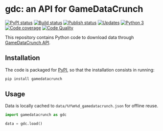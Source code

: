 # gdc: an API for GameDataCrunch

[![PyPI status][pypi-image]][pypi]
[![Build status][build-image]][build]
[![Publish status][publish-image]][build]
[![Updates][dependency-image]][pyup]
[![Python 3][python3-image]][pyup]
[![Code coverage][codecov-image]][codecov]
[![Code Quality][codacy-image]][codacy]
  
This repository contains Python code to download data through [GameDataCrunch API][gamedatacrunch].

## Installation

The code is packaged for [PyPI][pypi], so that the installation consists in running:
```bash
pip install gamedatacrunch
```

## Usage

Data is locally cached to `data/%Y%m%d_gamedatacrunch.json` for offline reuse.
```python
import gamedatacrunch as gdc

data = gdc.load()
```

<!-- Definitions -->

[gamedatacrunch]: <https://www.gamedatacrunch.com>

<!-- Definitions for badges -->

[pypi]: <https://pypi.python.org/pypi/gamedatacrunch>
[pypi-image]: <https://badge.fury.io/py/gamedatacrunch.svg>

[build]: <https://github.com/woctezuma/gamedatacrunch/actions>
[build-image]: <https://github.com/woctezuma/gamedatacrunch/workflows/Python package/badge.svg?branch=master>
[publish-image]: <https://github.com/woctezuma/gamedatacrunch/workflows/Upload Python Package/badge.svg?branch=master>

[pyup]: <https://pyup.io/repos/github/woctezuma/gamedatacrunch/>
[dependency-image]: <https://pyup.io/repos/github/woctezuma/gamedatacrunch/shield.svg>
[python3-image]: <https://pyup.io/repos/github/woctezuma/gamedatacrunch/python-3-shield.svg>

[codecov]: <https://codecov.io/gh/woctezuma/gamedatacrunch>
[codecov-image]: <https://codecov.io/gh/woctezuma/gamedatacrunch/branch/master/graph/badge.svg>

[codacy]: <https://www.codacy.com/app/woctezuma/gamedatacrunch>
[codacy-image]: <https://api.codacy.com/project/badge/Grade/1033f9ca50bf4fdf9d41bd2365558ce3>
